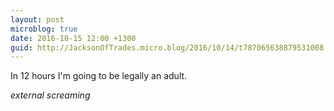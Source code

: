 ```yaml
---
layout: post
microblog: true
date: 2016-10-15 12:00 +1300
guid: http://JacksonOfTrades.micro.blog/2016/10/14/t787065638879531008.html
---
```

In 12 hours I'm going to be legally an adult.

 *external screaming*
